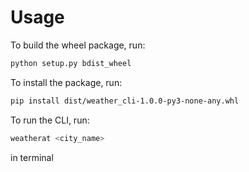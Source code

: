 # Usage

To build the wheel package, run:

```bash
python setup.py bdist_wheel
```

To install the package, run:

```bash
pip install dist/weather_cli-1.0.0-py3-none-any.whl 
```

To run the CLI, run:

```bash
weatherat <city_name>
```
in terminal
